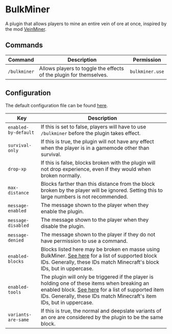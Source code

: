 # BulkMiner

A plugin that allows players to mine an entire vein of ore at once, inspired by the mod [VeinMiner](https://www.curseforge.com/minecraft/mc-mods/veinminer).

## Commands

|Command|Description|Permission|
|-------|-----------|----------|
|`/bulkminer`|Allows players to toggle the effects of the plugin for themselves.|`bulkminer.use`|

## Configuration

The default configuration file can be found [here](https://github.com/Meeples10/BulkMiner/blob/master/src/main/resources/config.yml).

|Key|Description|
|---|-----------|
|`enabled-by-default`|If this is set to false, players will have to use `/bulkminer` before the plugin takes effect.|
|`survival-only`|If this is true, the plugin will not have any effect when the player is in a gamemode other than survival.|
|`drop-xp`|If this is false, blocks broken with the plugin will not drop experience, even if they would when broken normally.|
|`max-distance`|Blocks farther than this distance from the block broken by the player will be ignored. Setting this to large numbers is not recommended.|
|`message-enabled`|The message shown to the player when they enable the plugin.|
|`message-disabled`|The message shown to the player when they disable the plugin.|
|`message-denied`|The message shown to the player if they do not have permission to use a command.|
|`enabled-blocks`|Blocks listed here may be broken en masse using BulkMiner. [See here](https://hub.spigotmc.org/javadocs/bukkit/org/bukkit/Material.html) for a list of supported block IDs. Generally, these IDs match Minecraft's block IDs, but in uppercase.|
|`enabled-tools`|The plugin will only be triggered if the player is holding one of these items when breaking an enabled block. [See here](https://hub.spigotmc.org/javadocs/bukkit/org/bukkit/Material.html) for a list of supported item IDs. Generally, these IDs match Minecraft's item IDs, but in uppercase.|
|`variants-are-same`|If this is true, the normal and deepslate variants of an ore are considered by the plugin to be the same block.|
